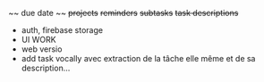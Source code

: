 ~~ due date ~~
~~projects~~
~~reminders~~
~~subtasks~~
~~task descriptions~~
- auth, firebase storage
- UI WORK
- web versio
- add task vocally avec extraction de la tâche elle même et de sa description... 